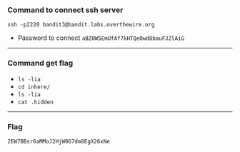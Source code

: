 ### Command to connect ssh server
`ssh -p2220 bandit3@bandit.labs.overthewire.org`
- Password to connect
`aBZ0W5EmUfAf7kHTQeOwd8bauFJ2lAiG`

---
### Command get flag
- `ls -lia`
- `cd inhere/`
- `ls -lia`
- `cat .hidden`

---
### Flag
`2EW7BBsr6aMMoJ2HjW067dm8EgX26xNe`